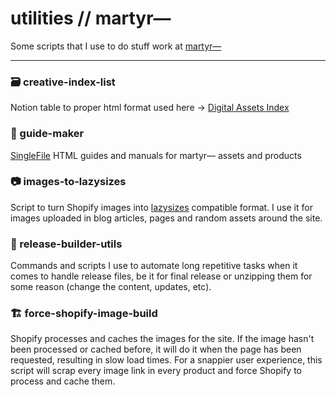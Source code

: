 # utilities // martyr⁠—

Some scripts that I use to do stuff work at [martyr⁠—](https://martyr.shop)

---

### 🗃️ creative-index-list

Notion table to proper html format used here → [Digital Assets Index](https://martyr.shop/blogs/posts/digital-assets-index)

### 📕 guide-maker

[SingleFile](https://github.com/gildas-lormeau/SingleFile) HTML guides and manuals for martyr⁠— assets and products

### 📷 images-to-lazysizes

Script to turn Shopify images into [lazysizes](https://github.com/aFarkas/lazysizes) compatible format. I use it for images uploaded in blog articles, pages and random assets around the site.

### 🔧 release-builder-utils
Commands and scripts I use to automate long repetitive tasks when it comes to handle release files, be it for final release or unzipping them for some reason (change the content, updates, etc).

### 🏗️ force-shopify-image-build
Shopify processes and caches the images for the site. If the image hasn't been processed or cached before, it will do it when the page has been requested, resulting in slow load times. For a snappier user experience, this script will scrap every image link in every product and force Shopify to process and cache them.

